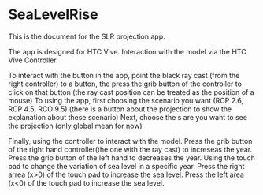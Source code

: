 # SeaLevelRise
This is the document for the SLR projection app.

The app is designed for HTC Vive.
Interaction with the model via the HTC Vive Controller.

To interact with the button in the app, point the black ray cast (from the right controller) to a button, the press the grib button of the controller to click on that button (the ray cast position can be treated as the position of a mouse)
To using the app, first choosing the scenario you want (RCP 2.6, RCP 4.5, RCO 9.5) (there is a button about the projection to show the explanation about these scenario) 
Next, choose the s are you want to see the projection (only global mean for now)

Finally, using the controller to interact with the model.
  Press the grib button of the right hand controller(the one with the ray cast) to increseas the year.
  Press the grib button of the left hand to decreases the year.
  Using the touch pad to change the variation of sea level in a specific year.
    Press the right arrea (x>0) of the touch pad to increase the sea level.
    Press the left area (x<0) of the touch pad to increase the sea level.
